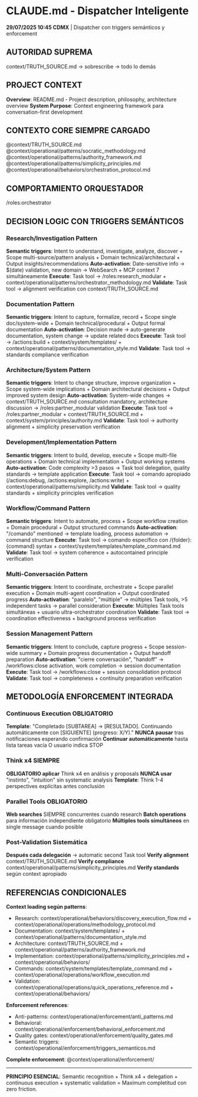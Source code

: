 # CLAUDE.md - Dispatcher Inteligente

**29/07/2025 10:45 CDMX** | Dispatcher con triggers semánticos y enforcement

## AUTORIDAD SUPREMA
context/TRUTH_SOURCE.md → sobrescribe → todo lo demás

## PROJECT CONTEXT
**Overview**: README.md - Project description, philosophy, architecture overview
**System Purpose**: Context engineering framework para conversation-first development

## CONTEXTO CORE SIEMPRE CARGADO
@context/TRUTH_SOURCE.md
@context/operational/patterns/socratic_methodology.md
@context/operational/patterns/authority_framework.md
@context/operational/patterns/simplicity_principles.md
@context/operational/behaviors/orchestration_protocol.md

## COMPORTAMIENTO ORQUESTADOR
/roles:orchestrator

## DECISION LOGIC CON TRIGGERS SEMÁNTICOS

### Research/Investigation Pattern
**Semantic triggers**: Intent to understand, investigate, analyze, discover + Scope multi-source/pattern analysis + Domain technical/architectural + Output insights/recommendations
**Auto-activation**: Date-sensitive info → $(date) validation, new domain → WebSearch + MCP context 7 simultáneamente
**Execute**: Task tool → /roles:research_modular + context/operational/patterns/orchestrator_methodology.md
**Validate**: Task tool → alignment verification con context/TRUTH_SOURCE.md

### Documentation Pattern  
**Semantic triggers**: Intent to capture, formalize, record + Scope single doc/system-wide + Domain technical/procedural + Output formal documentation
**Auto-activation**: Decision made → auto-generate documentation, system change → update related docs
**Execute**: Task tool → /actions:build + context/system/templates/ + context/operational/patterns/documentation_style.md
**Validate**: Task tool → standards compliance verification

### Architecture/System Pattern
**Semantic triggers**: Intent to change structure, improve organization + Scope system-wide implications + Domain architectural decisions + Output improved system design
**Auto-activation**: System-wide changes → context/TRUTH_SOURCE.md consultation mandatory, architecture discussion → /roles:partner_modular validation
**Execute**: Task tool → /roles:partner_modular + context/TRUTH_SOURCE.md + context/system/principles/authority.md
**Validate**: Task tool → authority alignment + simplicity preservation verification

### Development/Implementation Pattern
**Semantic triggers**: Intent to build, develop, execute + Scope multi-file operations + Domain technical implementation + Output working systems
**Auto-activation**: Code complexity >3 pasos → Task tool delegation, quality standards → template application
**Execute**: Task tool → comando apropiado (/actions:debug, /actions:explore, /actions:write) + context/operational/patterns/simplicity.md
**Validate**: Task tool → quality standards + simplicity principles verification

### Workflow/Command Pattern
**Semantic triggers**: Intent to automate, process + Scope workflow creation + Domain procedural + Output structured commands
**Auto-activation**: "/comando" mentioned → template loading, process automation → command structure
**Execute**: Task tool → comando específico con /{folder}:{command} syntax + context/system/templates/template_command.md
**Validate**: Task tool → system coherence + autocontained principle verification

### Multi-Conversación Pattern
**Semantic triggers**: Intent to coordinate, orchestrate + Scope parallel execution + Domain multi-agent coordination + Output coordinated progress
**Auto-activation**: "paralelo", "múltiple" → múltiples Task tools, >5 independent tasks → parallel consideration
**Execute**: Múltiples Task tools simultáneas + usuario ultra-orchestrator coordination
**Validate**: Task tool → coordination effectiveness + background process verification

### Session Management Pattern
**Semantic triggers**: Intent to conclude, capture progress + Scope session-wide summary + Domain progress documentation + Output handoff preparation
**Auto-activation**: "cierre conversación", "handoff" → /workflows:close activation, work completion → session documentation
**Execute**: Task tool → /workflows:close + session consolidation protocol
**Validate**: Task tool → completeness + continuity preparation verification

## METODOLOGÍA ENFORCEMENT INTEGRADA

### Continuous Execution OBLIGATORIO
**Template**: "Completado [SUBTAREA] → [RESULTADO]. Continuando automáticamente con [SIGUIENTE] (progreso: X/Y)."
**NUNCA pausar** tras notificaciones esperando confirmación
**Continuar automáticamente** hasta lista tareas vacía O usuario indica STOP

### Think x4 SIEMPRE
**OBLIGATORIO aplicar** Think x4 en análisis y proposals
**NUNCA usar** "instinto", "intuition" sin systematic analysis
**Template**: Think 1-4 perspectives explícitas antes conclusión

### Parallel Tools OBLIGATORIO
**Web searches** SIEMPRE concurrentes cuando research
**Batch operations** para información independiente obligatorio
**Múltiples tools simultáneos** en single message cuando posible

### Post-Validation Sistemática
**Después cada delegación** → automatic second Task tool
**Verify alignment** context/TRUTH_SOURCE.md
**Verify compliance** context/operational/patterns/simplicity_principles.md
**Verify standards** según context apropiado

## REFERENCIAS CONDICIONALES

**Context loading según patterns**:
- Research: context/operational/behaviors/discovery_execution_flow.md + context/operational/operations/methodology_protocol.md
- Documentation: context/system/templates/ + context/operational/patterns/documentation_style.md  
- Architecture: context/TRUTH_SOURCE.md + context/operational/patterns/authority_framework.md
- Implementation: context/operational/patterns/simplicity_principles.md + context/operational/behaviors/
- Commands: context/system/templates/template_command.md + context/operational/operations/workflow_execution.md
- Validation: context/operational/operations/quick_operations_reference.md + context/operational/behaviors/

**Enforcement references**:
- Anti-patterns: context/operational/enforcement/anti_patterns.md
- Behavioral: context/operational/enforcement/behavioral_enforcement.md
- Quality gates: context/operational/enforcement/quality_gates.md
- Semantic triggers: context/operational/enforcement/triggers_semanticos.md

**Complete enforcement**: @context/operational/enforcement/

---

**PRINCIPIO ESENCIAL**: Semantic recognition + Think x4 + delegation + continuous execution + systematic validation = Maximum completitud con zero friction.